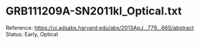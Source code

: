 # GRB111209A-SN2011kl_Optical.txt

Reference: https://ui.adsabs.harvard.edu/abs/2013ApJ...779...66S/abstract
Status: Early, Optical